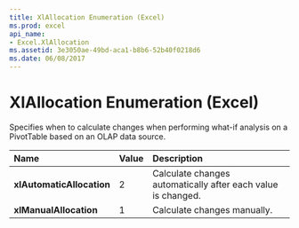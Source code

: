 ```yaml
---
title: XlAllocation Enumeration (Excel)
ms.prod: excel
api_name:
- Excel.XlAllocation
ms.assetid: 3e3050ae-49bd-aca1-b8b6-52b40f0218d6
ms.date: 06/08/2017
---
```



# XlAllocation Enumeration (Excel)

Specifies when to calculate changes when performing what-if analysis on a PivotTable based on an OLAP data source.



|**Name**|**Value**|**Description**|
|:-----|:-----|:-----|
| **xlAutomaticAllocation**|2|Calculate changes automatically after each value is changed.|
| **xlManualAllocation**|1|Calculate changes manually. |

